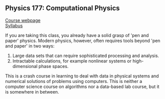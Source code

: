 ## Physics 177: Computational Physics

[Course webpage](https://tanedo.github.io/Physics177-2018/)  
[Syllabus](https://github.com/Tanedo/Physics177-2018/blob/master/Syllabus/P177_S2018_Syllabus.pdf)

If you are taking this class, you already have a solid grasp of 'pen and paper' physics. Modern physics, however, often requires tools beyond 'pen and paper' in two ways:
1. Large data sets that can require sophisticated processing and analysis.  
2. Intractable calculations, for example nonlinear systems or high-dimensional phase spaces.  

This is a crash course in learning to deal with data in physical systems and numerical solutions of problems using computers. This is neither a computer science course on algorithms nor a data-based lab course, but it is somewhere in between. 
